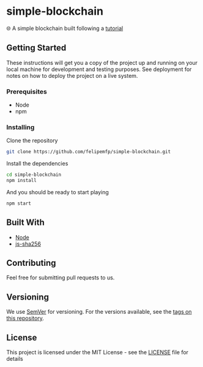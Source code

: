 # simple-blockchain

:globe_with_meridians: A simple blockchain built following a [tutorial](https://www.damiencosset.com/trying-understand-blockchain-making-one/)

## Getting Started

These instructions will get you a copy of the project up and running on your local machine for development and testing purposes. See deployment for notes on how to deploy the project on a live system.

### Prerequisites

- Node
- npm

### Installing

Clone the repository

```sh
git clone https://github.com/felipemfp/simple-blockchain.git
```

Install the dependencies

```sh
cd simple-blockchain
npm install
```

And you should be ready to start playing

```sh
npm start
```

## Built With

* [Node](https://nodejs.org/en/)
* [js-sha256](https://github.com/emn178/js-sha256)

## Contributing

Feel free for submitting pull requests to us.

## Versioning

We use [SemVer](http://semver.org/) for versioning. For the versions available, see the [tags on this repository](https://github.com/felipemfp/hackernews-django-graphene/tags). 

## License

This project is licensed under the MIT License - see the [LICENSE](LICENSE) file for details
